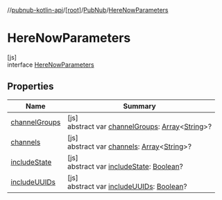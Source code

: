 //[pubnub-kotlin-api](../../../../index.md)/[[root]](../../index.md)/[PubNub](../index.md)/[HereNowParameters](index.md)

# HereNowParameters

[js]\
interface [HereNowParameters](index.md)

## Properties

| Name | Summary |
|---|---|
| [channelGroups](channel-groups.md) | [js]<br>abstract var [channelGroups](channel-groups.md): [Array](https://kotlinlang.org/api/latest/jvm/stdlib/kotlin-stdlib/kotlin/-array/index.html)&lt;[String](https://kotlinlang.org/api/latest/jvm/stdlib/kotlin-stdlib/kotlin/-string/index.html)&gt;? |
| [channels](channels.md) | [js]<br>abstract var [channels](channels.md): [Array](https://kotlinlang.org/api/latest/jvm/stdlib/kotlin-stdlib/kotlin/-array/index.html)&lt;[String](https://kotlinlang.org/api/latest/jvm/stdlib/kotlin-stdlib/kotlin/-string/index.html)&gt;? |
| [includeState](include-state.md) | [js]<br>abstract var [includeState](include-state.md): [Boolean](https://kotlinlang.org/api/latest/jvm/stdlib/kotlin-stdlib/kotlin/-boolean/index.html)? |
| [includeUUIDs](include-u-u-i-ds.md) | [js]<br>abstract var [includeUUIDs](include-u-u-i-ds.md): [Boolean](https://kotlinlang.org/api/latest/jvm/stdlib/kotlin-stdlib/kotlin/-boolean/index.html)? |
